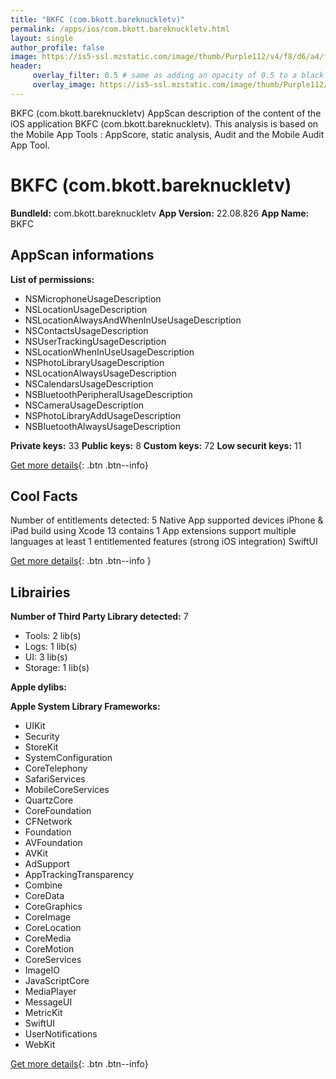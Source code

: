 ```yaml
---
title: "BKFC (com.bkott.bareknuckletv)"
permalink: /apps/ios/com.bkott.bareknuckletv.html
layout: single
author_profile: false
image: https://is5-ssl.mzstatic.com/image/thumb/Purple112/v4/f8/d6/a4/f8d6a44a-3b14-fc9f-604c-b183f8448d5f/AppIcon-0-1x_U007emarketing-0-7-0-sRGB-85-220.png/512x512bb.jpg
header: 
     overlay_filter: 0.5 # same as adding an opacity of 0.5 to a black background
     overlay_image: https://is5-ssl.mzstatic.com/image/thumb/Purple112/v4/f8/d6/a4/f8d6a44a-3b14-fc9f-604c-b183f8448d5f/AppIcon-0-1x_U007emarketing-0-7-0-sRGB-85-220.png/512x512bb.jpg
---
```

BKFC (com.bkott.bareknuckletv) AppScan description of the content of the iOS application BKFC (com.bkott.bareknuckletv). This analysis is based on the Mobile App Tools : AppScore, static analysis, Audit and the Mobile Audit App Tool.

# BKFC (com.bkott.bareknuckletv)

**BundleId:** com.bkott.bareknuckletv
**App Version:** 22.08.826
**App Name:** BKFC


## AppScan informations 

**List of permissions:** 
- NSMicrophoneUsageDescription
- NSLocationUsageDescription
- NSLocationAlwaysAndWhenInUseUsageDescription
- NSContactsUsageDescription
- NSUserTrackingUsageDescription
- NSLocationWhenInUseUsageDescription
- NSPhotoLibraryUsageDescription
- NSLocationAlwaysUsageDescription
- NSCalendarsUsageDescription
- NSBluetoothPeripheralUsageDescription
- NSCameraUsageDescription
- NSPhotoLibraryAddUsageDescription
- NSBluetoothAlwaysUsageDescription
  
  
**Private keys:** 33
**Public keys:** 8
**Custom keys:** 72
**Low securit keys:** 11
  
[Get more details](/pricing.html){: .btn .btn--info}

## Cool Facts

Number of entitlements detected: 5
Native App
supported devices iPhone & iPad
build using Xcode 13
contains 1 App extensions
support multiple languages
at least 1 entitlemented features (strong iOS integration)
SwiftUI
  
[Get more details](/pricing.html){: .btn .btn--info }

## Librairies 
**Number of Third Party Library detected:** 7
- Tools: 2 lib(s)
- Logs: 1 lib(s)
- UI: 3 lib(s)
- Storage: 1 lib(s)


**Apple dylibs:**


**Apple System Library Frameworks:**
- UIKit
- Security
- StoreKit
- SystemConfiguration
- CoreTelephony
- SafariServices
- MobileCoreServices
- QuartzCore
- CoreFoundation
- CFNetwork
- Foundation
- AVFoundation
- AVKit
- AdSupport
- AppTrackingTransparency
- Combine
- CoreData
- CoreGraphics
- CoreImage
- CoreLocation
- CoreMedia
- CoreMotion
- CoreServices
- ImageIO
- JavaScriptCore
- MediaPlayer
- MessageUI
- MetricKit
- SwiftUI
- UserNotifications
- WebKit


  
[Get more details](/pricing.html){: .btn .btn--info}

